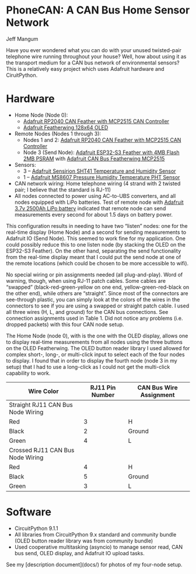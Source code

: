# PhoneCAN: A CAN Bus Home Sensor Network

Jeff Mangum

Have you ever wondered what you can do with your unused twisted-pair telephone wire running throughout your house?  Well, how about using it as the transport medium for a CAN bus network of environmental sensors?  This is a relatively easy project which uses Adafruit hardware and CiruitPython.

# Hardware
* Home Node (Node 0):
   - [Adafruit RP2040 CAN Feather with MCP2515 CAN Controller](https://www.adafruit.com/product/5724)
   - [Adafruit Featherwing 128x64 OLED](https://www.adafruit.com/product/4650)
* Remote Nodes (Nodes 1 through 3):
   - Nodes 1 and 2: [Adafruit RP2040 CAN Feather with MCP2515 CAN Controller](https://www.adafruit.com/product/5724)
   - Node 3 (Send Node): [Adafruit ESP32-S3 Feather with 4MB Flash 2MB PSRAM](https://www.adafruit.com/product/5477) with [Adafruit CAN Bus Featherwing MCP2515](https://www.adafruit.com/product/5709)
* Sensors:
   - 3 – [Adafruit Sensirion SHT41 Temperature and Humidity Sensor](https://www.adafruit.com/product/5776)
   - 1 – [Adafruit MS8607 Pressure Humidity Temperature PHT Sensor](https://www.adafruit.com/product/4716)
* CAN network wiring: Home telephone wiring (4 strand with 2 twisted pair; I believe that the standard is RJ-11)
* All nodes connected to power using AC-to-UBS converters, and all nodes equipped with LiPo batteries.  Test of remote node with [Adafruit 3.7v 2500Ah LiPo battery](https://www.adafruit.com/product/328) indicated that remote node can send measurements every second for about 1.5 days on battery power.

This configuration results in needing to have two “listen” nodes: one for the real-time display (Home Node) and a second for sending measurements to Adafruit IO (Send Node).  This seemed to work fine for my application.  One could possibly reduce this to one listen node (by stacking the OLED on the ESP32-S3 Feather).  On the other hand, separating the send functionality from the real-time display meant that I could put the send node at one of the remote locations (which could be chosen to be more accessible to wifi).

No special wiring or pin assignments needed (all plug-and-play).  Word of warning, though, when using RJ-11 patch cables.  Some cables are “swapped” (black-red-green-yellow on one end, yellow-green-red-black on the other end), while others are “straight”.  Since most of the connectors are see-through plastic, you can simply look at the colors of the wires in the connectors to see if you are using a swapped or straight patch cable.  I used all three wires (H, L, and ground) for the CAN bus connections.  See connection assignments used in Table 1.  Did not notice any problems (i.e. dropped packets) with this four CAN node setup.

The Home Node (node 0), with is the one with the OLED display, allows one to display real-time measurements from all nodes using the three buttons on the OLED Featherwing.  The OLED button reader library I used allowed for complex short-, long-, or multi-click input to select each of the four nodes to display.  I found that in order to display the fourth node (node 3 in my setup) that I had to use a long-click as I could not get the multi-click capability to work.

| Wire Color	| RJ11 Pin Number	| CAN Bus Wire Assignment |
| --- | --- | --- |
| Straight RJ11 CAN Bus Node Wiring | | |
| Red	| 3	| H |
| Black	| 2	| Ground |
| Green	| 4	| L |
| Crossed RJ11 CAN Bus Node Wiring | | |
| Red	| 4	| H |
| Black	| 5	| Ground |
| Green	| 3	| L |

# Software
* CircuitPython 9.1.1
* All libraries from CircuitPython 9.x standard and community bundle (OLED button reader library was from community bundle)
* Used cooperative multitasking (asyncio) to manage sensor read, CAN bus send, OLED display, and Adafruit IO upload tasks.

See my [description document](docs/<CAN Bus Home Sensor Network.docx>) for photos of my four-node setup.

